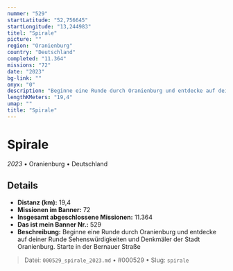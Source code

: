 ```yaml
---
nummer: "529"
startLatitude: "52,756645"
startLongitude: "13,244983"
titel: "Spirale"
picture: ""
region: "Oranienburg"
country: "Deutschland"
completed: "11.364"
missions: "72"
date: "2023"
bg-link: ""
onyx: "0"
description: "Beginne eine Runde durch Oranienburg und entdecke auf deiner Runde Sehenswürdigkeiten und Denkmäler der Stadt Oranienburg. Starte in der Bernauer Straße"
lengthKMeters: "19,4"
umap: ""
title: "Spirale"
---
```

# Spirale

*2023* • Oranienburg • Deutschland



## Details
- **Distanz (km):** 19,4
- **Missionen im Banner:** 72
- **Insgesamt abgeschlossene Missionen:** 11.364
- **Das ist mein Banner Nr.:** 529
- **Beschreibung:** Beginne eine Runde durch Oranienburg und entdecke auf deiner Runde Sehenswürdigkeiten und Denkmäler der Stadt Oranienburg. Starte in der Bernauer Straße



> Datei: `000529_spirale_2023.md` • #000529 • Slug: `spirale`

